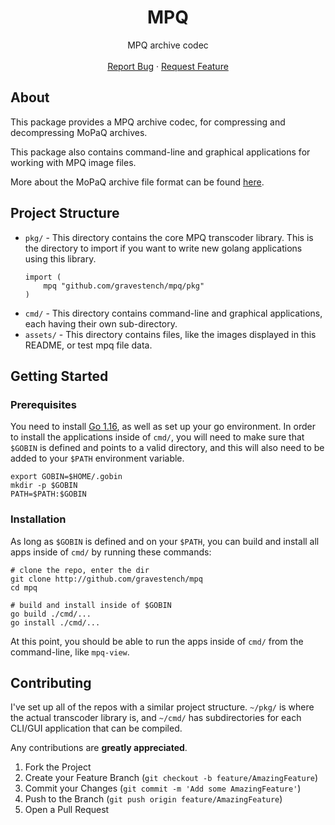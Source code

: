 <!-- PROJECT LOGO -->
<h1 align="center">MPQ</h1>
<p align="center">
  MPQ archive codec
  <br />
  <br />
  <a href="https://github.com/gravestench/mpq/issues">Report Bug</a>
  ·
  <a href="https://github.com/gravestench/mpq/issues">Request Feature</a>
</p>

<!-- ABOUT THE PROJECT -->
## About

This package provides a MPQ archive codec, for compressing and decompressing MoPaQ archives.

This package also contains command-line and graphical applications for working with MPQ image files.

More about the MoPaQ archive file format can be found [here](https://discord.com/channels/515518620034662421/644187846659407912/644188047268773924).

## Project Structure
* `pkg/` - This directory contains the core MPQ transcoder library. This is the directory to import if you want to 
  write new golang applications using this library.
    ```golang
   import (
        mpq "github.com/gravestench/mpq/pkg"
  )
    ```
* `cmd/` - This directory contains command-line and graphical applications, each having their own sub-directory.
* `assets/` - This directory contains files, like the images displayed in this README, or test mpq file data.

## Getting Started

### Prerequisites
You need to install [Go 1.16][golang], as well as set up your go environment. 
In order to install the applications inside of `cmd/`, you will need to 
make sure that `$GOBIN` is defined and points to a valid directory, 
and this will also need to be added to your `$PATH` environment variable.
```shell
export GOBIN=$HOME/.gobin
mkdir -p $GOBIN
PATH=$PATH:$GOBIN
```

### Installation
As long as `$GOBIN` is defined and on your `$PATH`, you can build and install all apps inside of 
`cmd/` by running these commands:

```shell
# clone the repo, enter the dir
git clone http://github.com/gravestench/mpq
cd mpq

# build and install inside of $GOBIN
go build ./cmd/...
go install ./cmd/...
```

At this point, you should be able to run the apps inside of `cmd/` from the command-line, like `mpq-view`.

<!-- CONTRIBUTING -->
## Contributing

I've set up all of the repos with a similar project structure. `~/pkg/` is where the actual
transcoder library is, and `~/cmd/` has subdirectories for each CLI/GUI application that can be
compiled.

Any contributions are **greatly appreciated**.

1. Fork the Project
2. Create your Feature Branch (`git checkout -b feature/AmazingFeature`)
3. Commit your Changes (`git commit -m 'Add some AmazingFeature'`)
4. Push to the Branch (`git push origin feature/AmazingFeature`)
5. Open a Pull Request

<!-- MARKDOWN LINKS & IMAGES -->
[dt1]: https://github.com/gravestench/dt1
[dc6]: https://github.com/gravestench/dc6
[dat_palette]: https://github.com/gravestench/dat_palette
[ds1]: https://github.com/gravestench/ds1
[cof]: https://github.com/gravestench/cof
[golang]: https://golang.org/dl/